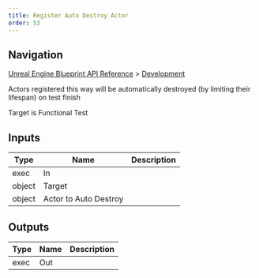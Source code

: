 ```yaml
---
title: Register Auto Destroy Actor
order: 53
---
```

## Navigation

[Unreal Engine Blueprint API Reference](https://dev.epicgames.com/documentation/en-us/unreal-engine/BlueprintAPI) > [Development](https://dev.epicgames.com/documentation/en-us/unreal-engine/BlueprintAPI/Development)

Actors registered this way will be automatically destroyed (by limiting their lifespan)
on test finish

Target is Functional Test

## Inputs

| Type | Name | Description |
| --- | --- | --- |
| exec | In |  |
| object | Target |  |
| object | Actor to Auto Destroy |  |

## Outputs

| Type | Name | Description |
| --- | --- | --- |
| exec | Out |  |
